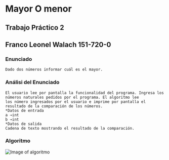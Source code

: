 # Mayor O menor
## Trabajo Práctico 2
## Franco Leonel Walach 151-720-0


### **Enunciado**
    
    Dado dos números informar cuál es el mayor.
    
### **Análisi del Enunciado**
    
    El usuario lee por pantalla la funcionalidad del programa. Ingresa los números naturales pedidos por el programa. El algoritmo lee
    los número ingresados por el usuario e imprime por pantalla el resultado de la comparación de los números. 
    *Datos de entrada
    a →int
    b →int
    *Datos de salida
    Cadena de texto mostrando el resultado de la comparación.
    
### **Algoritmo**

![Image of algoritmo](http://imageshack.com/a/img922/2992/QRdEbQ.png)

